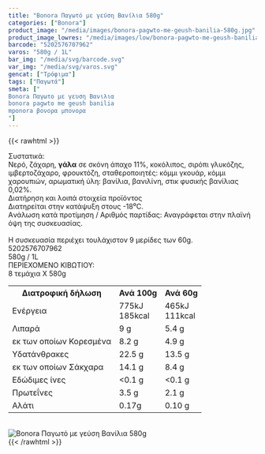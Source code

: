 ```yaml
---
title: "Bonora Παγωτό με γεύση Βανίλια 580g"
categories: ["Bonora"]
product_image: "/media/images/bonora-pagwto-me-geush-banilia-580g.jpg"
product_image_lowres: "/media/images/low/bonora-pagwto-me-geush-banilia-580g.jpg"
barcode: "5202576707962"
varos: "580g / 1L"
bar_img: "/media/svg/barcode.svg"
var_img: "/media/svg/varos.svg"
gencat: ["Τρόφιμα"]
tags: ["Παγωτά"]
smeta: ["
Bonora Παγωτο με γευση Βανιλια
bonora pagwto me geush banilia
mponora βονορα μπονορα
"]
---
```

{{< rawhtml >}}

<div class="sload96"><div class="product"><div id="sistatika">Συστατικά:</div><div class="alltext">Νερό, ζάχαρη, <b>γάλα</b> σε σκόνη άπαχο 11%, κοκόλιπος, σιρόπι γλυκόζης, ιμβερτοζάχαρο, φρουκτόζη, σταθεροποιητές: κόμμι γκουάρ, κόμμι χαρουπιών, αρωματική ύλη: βανίλια, βανιλίνη, στικ φυσικής βανίλιας 0,02%.</div><div id="loipa">Διατήρηση και λοιπά στοιχεία προϊόντος</div><div class="alltext">Διατηρείται στην κατάψυξη στους -18⁰C.<br>Aνάλωση κατά προτίμηση / Aριθμός παρτίδας: Αναγράφεται στην πλαϊνή όψη της συσκευασίας.<br><br>H συσκευασία περιέχει τουλάχιστον 9 μερίδες των 60g.</div><div id="barcode"><div id="barimage1"></div><span id="bartext">5202576707962</span></div><div id="varos"><div id="varosimage1"></div><span id="varostext">580g / 1L</span></div><div id="kivotio">ΠΕΡΙΕΧΟΜΕΝΟ ΚΙΒΩΤΙΟΥ:<br>8 τεμάχια Χ 580g</div><div class="tabout"><table id="diatable"><tbody><tr><th>Διατροφική δήλωση</th><th>Ανά 100g</th><th>Ανά 60g</th></tr><tr><td class="texr2">Ενέργεια</td><td class="texr">775kJ<br>185kcal</td><td class="texr">465kJ<br>111kcal</td></tr><tr><td class="texr2">Λιπαρά</td><td class="texr">9 g</td><td class="texr">5.4 g</td></tr><tr><td class="gray">εκ των οποίων Κορεσµένα</td><td class="gray2">8.2 g</td><td class="gray2">4.9 g</td></tr><tr><td class="texr2">Yδατάνθρακες</td><td class="texr">22.5 g</td><td class="texr">13.5 g</td></tr><tr><td class="gray">εκ των οποίων Σάκχαρα</td><td class="gray2">14.1 g</td><td class="gray2">8.4 g</td></tr><tr><td class="texr2">Eδώδιμες ίνες</td><td class="texr">&lt;0.1 g</td><td class="texr">&lt;0.1 g</td></tr><tr><td class="texr2">Πρωτεΐνες</td><td class="texr">3.5 g</td><td class="texr">2.1 g</td></tr><tr><td class="texr2">Αλάτι</td><td class="texr">0.17g</td><td class="texr">0.10 g</td></tr></tbody></table></div><br><div class="pimg"><img alt="Bonora Παγωτό με γεύση Βανίλια 580g" title="Bonora Παγωτό με γεύση Βανίλια 580g" src="/media/images/bonora-pagwto-me-geush-banilia-580g.jpg"></div></div></div>
{{< /rawhtml >}}


